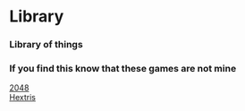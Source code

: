 # Library
### Library of things
### If you find this know that these games are not mine
[2048](https://mopnop.github.io/Library/items/2048)<br>
[Hextris](https://mopnop.github.io/Library/items/Hextris/)
